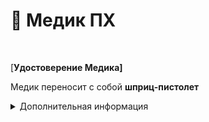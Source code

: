 # 🏥 Медик ПХ

[\
](https://zona-228-ru.gitbook.io/edryon-baton/kniga-plaginov/kastomnye-klassy/povstancy-khaosa/dzhaggernaut-pkh)

\[**Удостоверение Медика]**&#x20;

Медик переносит с собой **шприц-пистолет**

<details>

<summary>Дополнительная информация</summary>



* **Оружие**: AK
* **Уровень доступа**: КК-Менеджера комплекса
* **Броня**: Боевая
* **Особое снаряжение**: **Шприц-пистолет**



</details>

